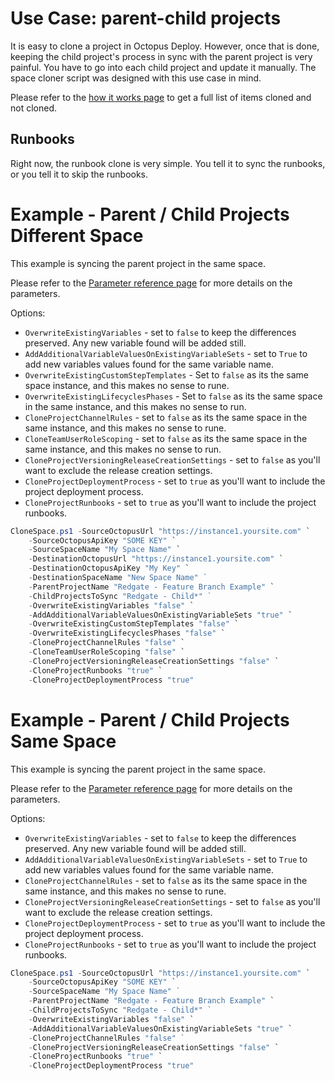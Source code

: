# Use Case: parent-child projects
It is easy to clone a project in Octopus Deploy.  However, once that is done, keeping the child project's process in sync with the parent project is very painful.  You have to go into each child project and update it manually.  The space cloner script was designed with this use case in mind. 

Please refer to the [how it works page](HowItWorks.md#what-will-it-clone) to get a full list of items cloned and not cloned.

## Runbooks

Right now, the runbook clone is very simple.  You tell it to sync the runbooks, or you tell it to skip the runbooks.  

# Example - Parent / Child Projects Different Space

This example is syncing the parent project in the same space.  

Please refer to the [Parameter reference page](CloneSpaceParameterReference.md) for more details on the parameters.

Options:
- `OverwriteExistingVariables` - set to `false` to keep the differences preserved.  Any new variable found will be added still.
- `AddAdditionalVariableValuesOnExistingVariableSets` - set to `True` to add new variables values found for the same variable name.  
- `OverwriteExistingCustomStepTemplates` - Set to `false` as its the same space instance, and this makes no sense to rune.
- `OverwriteExistingLifecyclesPhases` - Set to `false` as its the same space in the same instance, and this makes no sense to run.
- `CloneProjectChannelRules` - set to `false` as its the same space in the same instance, and this makes no sense to rune.
- `CloneTeamUserRoleScoping` - set to `false` as its the same space in the same instance, and this makes no sense to run.
- `CloneProjectVersioningReleaseCreationSettings` - set to `false` as you'll want to exclude the release creation settings.
- `CloneProjectDeploymentProcess` - set to `true` as you'll want to include the project deployment process.
- `CloneProjectRunbooks` - set to `true` as you'll want to include the project runbooks.

```PowerShell
CloneSpace.ps1 -SourceOctopusUrl "https://instance1.yoursite.com" `
    -SourceOctopusApiKey "SOME KEY" `
    -SourceSpaceName "My Space Name" `
    -DestinationOctopusUrl "https://instance1.yoursite.com" `
    -DestinationOctopusApiKey "My Key" `
    -DestinationSpaceName "New Space Name" `        
    -ParentProjectName "Redgate - Feature Branch Example" `
    -ChildProjectsToSync "Redgate - Child*" `   
    -OverwriteExistingVariables "false" `
    -AddAdditionalVariableValuesOnExistingVariableSets "true" `
    -OverwriteExistingCustomStepTemplates "false" `
    -OverwriteExistingLifecyclesPhases "false" `
    -CloneProjectChannelRules "false" `
    -CloneTeamUserRoleScoping "false" `
    -CloneProjectVersioningReleaseCreationSettings "false" `
    -CloneProjectRunbooks "true" `
    -CloneProjectDeploymentProcess "true"
```

# Example - Parent / Child Projects Same Space

This example is syncing the parent project in the same space.  

Please refer to the [Parameter reference page](ProjectSyncerParameterReference.md) for more details on the parameters.

Options:
- `OverwriteExistingVariables` - set to `false` to keep the differences preserved.  Any new variable found will be added still.
- `AddAdditionalVariableValuesOnExistingVariableSets` - set to `True` to add new variables values found for the same variable name.  
- `CloneProjectChannelRules` - set to `false` as its the same space in the same instance, and this makes no sense to rune.
- `CloneProjectVersioningReleaseCreationSettings` - set to `false` as you'll want to exclude the release creation settings.
- `CloneProjectDeploymentProcess` - set to `true` as you'll want to include the project deployment process.
- `CloneProjectRunbooks` - set to `true` as you'll want to include the project runbooks.

```PowerShell
CloneSpace.ps1 -SourceOctopusUrl "https://instance1.yoursite.com" `
    -SourceOctopusApiKey "SOME KEY" `
    -SourceSpaceName "My Space Name" `         
    -ParentProjectName "Redgate - Feature Branch Example" `
    -ChildProjectsToSync "Redgate - Child*" `   
    -OverwriteExistingVariables "false" `
    -AddAdditionalVariableValuesOnExistingVariableSets "true" `
    -CloneProjectChannelRules "false" `        
    -CloneProjectVersioningReleaseCreationSettings "false" `
    -CloneProjectRunbooks "true" `
    -CloneProjectDeploymentProcess "true"
```